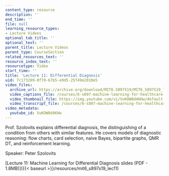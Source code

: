 ```yaml
---
content_type: resource
description: ''
end_time: ''
file: null
learning_resource_types:
- Lecture Videos
optional_tab_title: ''
optional_text: ''
parent_title: Lecture Videos
parent_type: CourseSection
related_resources_text: ''
resource_index_text: ''
resourcetype: Video
start_time: ''
title: 'Lecture 11: Differential Diagnosis'
uid: 7c173289-0f70-67b5-e9d5-25f49e2010e5
video_files:
  archive_url: https://archive.org/download/MIT6.S897S19/MIT6_S897S19_lec11_300k.mp4
  video_captions_file: /courses/6-s897-machine-learning-for-healthcare-spring-2019/e896d05ac0725a65879909cacca1d5e9_VuKOW8d4KHw.vtt
  video_thumbnail_file: https://img.youtube.com/vi/VuKOW8d4KHw/default.jpg
  video_transcript_file: /courses/6-s897-machine-learning-for-healthcare-spring-2019/8d422297e311ad166f86725339d03ebe_VuKOW8d4KHw.pdf
video_metadata:
  youtube_id: VuKOW8d4KHw
---
```


Prof. Szolovits explains differential diagnosis, the distinguishing of a condition from others with similar features. He covers models of diagnostic reasoning: flow charts, card selection, naive Bayes, bipartite graphs, QMR DT, and reinforcement learning.

Speaker: Peter Szolovits

[Lecture 11: Machine Learning for Differential Diagnosis slides (PDF - 1.8MB)]({{< baseurl >}}/resources/mit6_s897s19_lec11)